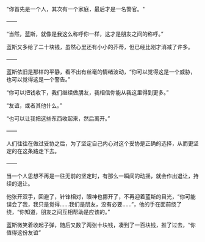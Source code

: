 "你首先是一个人，其次有一个家庭，最后才是一名警官。"

——

“当然，蓝斯，就像是我这么称呼你一样，这才是朋友之间的称呼。”

蓝斯又多给了二十块钱，虽然心里还有小小的芥蒂，但已经比刚才消减了许多。

——

蓝斯依旧是那样的平静，看不出有丝毫的情绪波动，“你可以觉得这是一个威胁，也可以觉得这是一个警告。”

“你可以把钱收下，我们继续做朋友，我相信你能从我这里得到更多。”

“友谊，或者其他什么。”

“也可以让我把这些东西收起来，然后离开。”

——

人们往往在做过妥协之后，为了坚定自己内心对这个妥协是正确的选择，从而更坚定的在这条路走下去。

——

当一个人思想不再是一往无前的坚定时，有那么一瞬间的动摇，就会作出退让，持续的退让。

他张开双手，回避了，针锋相对，眼神也挪开了，不再迎着蓝斯的目光，“你可能误会了我，我只是觉得……我们是朋友，没有必要……”，他的手在面前绕了绕，“你知道，朋友之间互相帮助是应该的。”

蓝斯微笑着收起子弹，随后又数了两张十块钱，凑到了一百块钱，推了过去，“你值得这份友谊”
